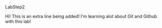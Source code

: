 LabStep2

Hi! This is an extra line being added! I'm learning alot about Git and Github with this lab!
